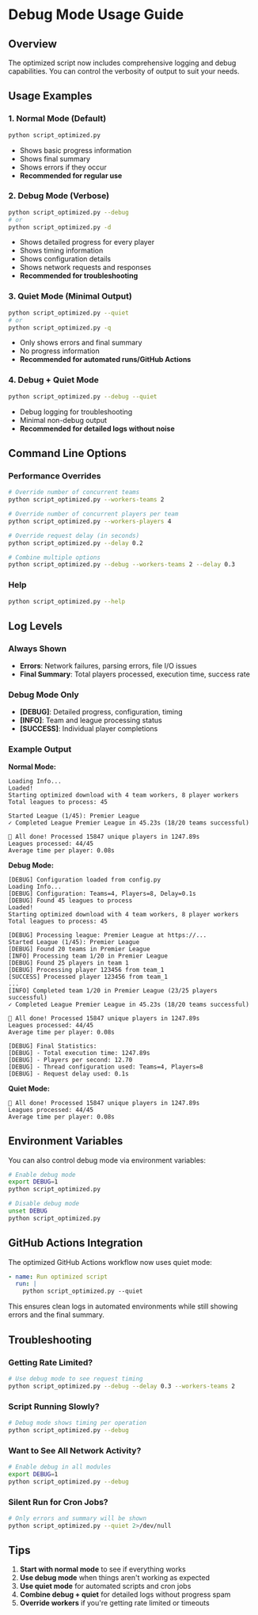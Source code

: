 # Debug Mode Usage Guide

## Overview

The optimized script now includes comprehensive logging and debug capabilities. You can control the verbosity of output to suit your needs.

## Usage Examples

### 1. Normal Mode (Default)
```bash
python script_optimized.py
```
- Shows basic progress information
- Shows final summary
- Shows errors if they occur
- **Recommended for regular use**

### 2. Debug Mode (Verbose)
```bash
python script_optimized.py --debug
# or
python script_optimized.py -d
```
- Shows detailed progress for every player
- Shows timing information
- Shows configuration details
- Shows network requests and responses
- **Recommended for troubleshooting**

### 3. Quiet Mode (Minimal Output)
```bash
python script_optimized.py --quiet
# or
python script_optimized.py -q
```
- Only shows errors and final summary
- No progress information
- **Recommended for automated runs/GitHub Actions**

### 4. Debug + Quiet Mode
```bash
python script_optimized.py --debug --quiet
```
- Debug logging for troubleshooting
- Minimal non-debug output
- **Recommended for detailed logs without noise**

## Command Line Options

### Performance Overrides
```bash
# Override number of concurrent teams
python script_optimized.py --workers-teams 2

# Override number of concurrent players per team  
python script_optimized.py --workers-players 4

# Override request delay (in seconds)
python script_optimized.py --delay 0.2

# Combine multiple options
python script_optimized.py --debug --workers-teams 2 --delay 0.3
```

### Help
```bash
python script_optimized.py --help
```

## Log Levels

### Always Shown
- **Errors**: Network failures, parsing errors, file I/O issues
- **Final Summary**: Total players processed, execution time, success rate

### Debug Mode Only
- **[DEBUG]**: Detailed progress, configuration, timing
- **[INFO]**: Team and league processing status  
- **[SUCCESS]**: Individual player completions

### Example Output

**Normal Mode:**
```
Loading Info...
Loaded!
Starting optimized download with 4 team workers, 8 player workers
Total leagues to process: 45

Started League (1/45): Premier League
✓ Completed League Premier League in 45.23s (18/20 teams successful)

🎉 All done! Processed 15847 unique players in 1247.89s
Leagues processed: 44/45
Average time per player: 0.08s
```

**Debug Mode:**
```
[DEBUG] Configuration loaded from config.py
Loading Info...
[DEBUG] Configuration: Teams=4, Players=8, Delay=0.1s
[DEBUG] Found 45 leagues to process
Loaded!
Starting optimized download with 4 team workers, 8 player workers
Total leagues to process: 45

[DEBUG] Processing league: Premier League at https://...
Started League (1/45): Premier League
[DEBUG] Found 20 teams in Premier League
[INFO] Processing team 1/20 in Premier League
[DEBUG] Found 25 players in team 1
[DEBUG] Processing player 123456 from team_1
[SUCCESS] Processed player 123456 from team_1
...
[INFO] Completed team 1/20 in Premier League (23/25 players successful)
✓ Completed League Premier League in 45.23s (18/20 teams successful)

🎉 All done! Processed 15847 unique players in 1247.89s
Leagues processed: 44/45
Average time per player: 0.08s

[DEBUG] Final Statistics:
[DEBUG] - Total execution time: 1247.89s
[DEBUG] - Players per second: 12.70
[DEBUG] - Thread configuration used: Teams=4, Players=8
[DEBUG] - Request delay used: 0.1s
```

**Quiet Mode:**
```
🎉 All done! Processed 15847 unique players in 1247.89s
Leagues processed: 44/45
Average time per player: 0.08s
```

## Environment Variables

You can also control debug mode via environment variables:

```bash
# Enable debug mode
export DEBUG=1
python script_optimized.py

# Disable debug mode
unset DEBUG
python script_optimized.py
```

## GitHub Actions Integration

The optimized GitHub Actions workflow now uses quiet mode:

```yaml
- name: Run optimized script
  run: |
    python script_optimized.py --quiet
```

This ensures clean logs in automated environments while still showing errors and the final summary.

## Troubleshooting

### Getting Rate Limited?
```bash
# Use debug mode to see request timing
python script_optimized.py --debug --delay 0.3 --workers-teams 2
```

### Script Running Slowly?
```bash
# Debug mode shows timing per operation
python script_optimized.py --debug
```

### Want to See All Network Activity?
```bash
# Enable debug in all modules
export DEBUG=1
python script_optimized.py --debug
```

### Silent Run for Cron Jobs?
```bash
# Only errors and summary will be shown
python script_optimized.py --quiet 2>/dev/null
```

## Tips

1. **Start with normal mode** to see if everything works
2. **Use debug mode** when things aren't working as expected
3. **Use quiet mode** for automated scripts and cron jobs
4. **Combine debug + quiet** for detailed logs without progress spam
5. **Override workers** if you're getting rate limited or timeouts
